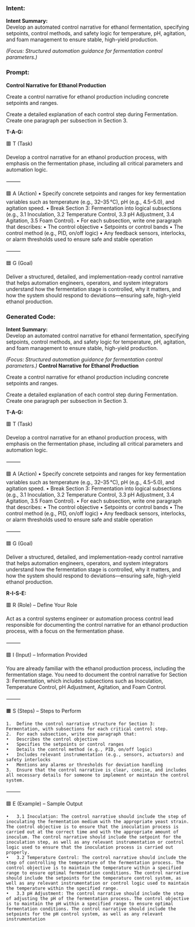 ### Intent:
**Intent Summary:**  
Develop an automated control narrative for ethanol fermentation, specifying setpoints, control methods, and safety logic for temperature, pH, agitation, and foam management to ensure stable, high-yield production.  

*(Focus: Structured automation guidance for fermentation control parameters.)*

### Prompt:
**Control Narrative for Ethanol Production**

Create a control narrative for ethanol production including concrete setpoints and ranges.

Create a detailed explanation of each control step during Fermentation. Create one paragraph per subsection in Section 3.

**T-A-G:**

🟥 T (Task)

Develop a control narrative for an ethanol production process, with emphasis on the fermentation phase, including all critical parameters and automation logic.

⸻

🟩 A (Action)
	•	Specify concrete setpoints and ranges for key fermentation variables such as temperature (e.g., 32–35 °C), pH (e.g., 4.5–5.0), and agitation speed.
	•	Break Section 3: Fermentation into logical subsections (e.g., 3.1 Inoculation, 3.2 Temperature Control, 3.3 pH Adjustment, 3.4 Agitation, 3.5 Foam Control).
	•	For each subsection, write one paragraph that describes:
	•	The control objective
	•	Setpoints or control bands
	•	The control method (e.g., PID, on/off logic)
	•	Any feedback sensors, interlocks, or alarm thresholds used to ensure safe and stable operation

⸻

🟦 G (Goal)

Deliver a structured, detailed, and implementation-ready control narrative that helps automation engineers, operators, and system integrators understand how the fermentation stage is controlled, why it matters, and how the system should respond to deviations—ensuring safe, high-yield ethanol production.

### Generated Code:
**Intent Summary:**  
Develop an automated control narrative for ethanol fermentation, specifying setpoints, control methods, and safety logic for temperature, pH, agitation, and foam management to ensure stable, high-yield production.  

*(Focus: Structured automation guidance for fermentation control parameters.)*
**Control Narrative for Ethanol Production**

Create a control narrative for ethanol production including concrete setpoints and ranges.

Create a detailed explanation of each control step during Fermentation. Create one paragraph per subsection in Section 3.

**T-A-G:**

🟥 T (Task)

Develop a control narrative for an ethanol production process, with emphasis on the fermentation phase, including all critical parameters and automation logic.

⸻

🟩 A (Action)
	•	Specify concrete setpoints and ranges for key fermentation variables such as temperature (e.g., 32–35 °C), pH (e.g., 4.5–5.0), and agitation speed.
	•	Break Section 3: Fermentation into logical subsections (e.g., 3.1 Inoculation, 3.2 Temperature Control, 3.3 pH Adjustment, 3.4 Agitation, 3.5 Foam Control).
	•	For each subsection, write one paragraph that describes:
	•	The control objective
	•	Setpoints or control bands
	•	The control method (e.g., PID, on/off logic)
	•	Any feedback sensors, interlocks, or alarm thresholds used to ensure safe and stable operation

⸻

🟦 G (Goal)

Deliver a structured, detailed, and implementation-ready control narrative that helps automation engineers, operators, and system integrators understand how the fermentation stage is controlled, why it matters, and how the system should respond to deviations—ensuring safe, high-yield ethanol production.  

**R-I-S-E:**

🟥 R (Role) – Define Your Role

Act as a control systems engineer or automation process control lead responsible for documenting the control narrative for an ethanol production process, with a focus on the fermentation phase.

⸻

🟩 I (Input) – Information Provided

You are already familiar with the ethanol production process, including the fermentation stage. You need to document the control narrative for Section 3: Fermentation, which includes subsections such as Inoculation, Temperature Control, pH Adjustment, Agitation, and Foam Control.

⸻

🟧 S (Steps) – Steps to Perform

	1.	Define the control narrative structure for Section 3: Fermentation, with subsections for each critical control step.
	2.	For each subsection, write one paragraph that:
	•	Describes the control objective
	•	Specifies the setpoints or control ranges
	•	Details the control method (e.g., PID, on/off logic)
	•	Includes relevant instrumentation (e.g., sensors, actuators) and safety interlocks
	•	Mentions any alarms or thresholds for deviation handling
	3.	Ensure that the control narrative is clear, concise, and includes all necessary details for someone to implement or maintain the control system.

⸻

🟩 E (Example) – Sample Output

	•	3.1 Inoculation: The control narrative should include the step of inoculating the fermentation medium with the appropriate yeast strain. The control objective is to ensure that the inoculation process is carried out at the correct time and with the appropriate amount of inoculum. The control narrative should include the setpoint for the inoculation step, as well as any relevant instrumentation or control logic used to ensure that the inoculation process is carried out properly.
	•	3.2 Temperature Control: The control narrative should include the step of controlling the temperature of the fermentation process. The control objective is to maintain the temperature within a specified range to ensure optimal fermentation conditions. The control narrative should include the setpoints for the temperature control system, as well as any relevant instrumentation or control logic used to maintain the temperature within the specified range.
	•	3.3 pH Adjustment: The control narrative should include the step of adjusting the pH of the fermentation process. The control objective is to maintain the pH within a specified range to ensure optimal fermentation conditions. The control narrative should include the setpoints for the pH control system, as well as any relevant instrumentation
